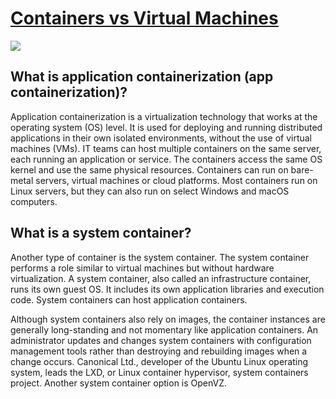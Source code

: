 # **[Containers vs Virtual Machines](https://www.techtarget.com/searchitoperations/definition/application-containerization-app-containerization)**

![](https://cdn.ttgtmedia.com/rms/onlineimages/containers_vs_virtual_machines-f.png)

## What is application containerization (app containerization)?

Application containerization is a virtualization technology that works at the operating system (OS) level. It is used for deploying and running distributed applications in their own isolated environments, without the use of virtual machines (VMs). IT teams can host multiple containers on the same server, each running an application or service. The containers access the same OS kernel and use the same physical resources. Containers can run on bare-metal servers, virtual machines or cloud platforms. Most containers run on Linux servers, but they can also run on select Windows and macOS computers.

## What is a system container?

Another type of container is the system container. The system container performs a role similar to virtual machines but without hardware virtualization. A system container, also called an infrastructure container, runs its own guest OS. It includes its own application libraries and execution code. System containers can host application containers.

Although system containers also rely on images, the container instances are generally long-standing and not momentary like application containers. An administrator updates and changes system containers with configuration management tools rather than destroying and rebuilding images when a change occurs. Canonical Ltd., developer of the Ubuntu Linux operating system, leads the LXD, or Linux container hypervisor, system containers project. Another system container option is OpenVZ.
